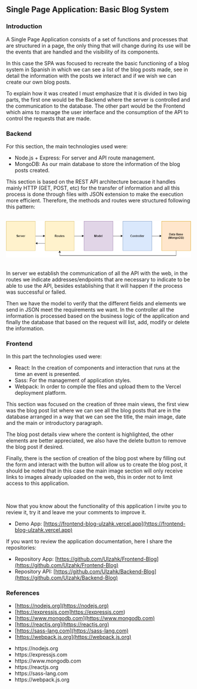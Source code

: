 <h2>Single Page Application: Basic Blog System</h2>
<h3>Introduction</h3>
<p>
  A Single Page Application consists of a set of functions and processes that are structured in a page, the only thing that will change during its use will be the events that are handled and the visibility of its components.
</p>
<p>
  In this case the SPA was focused to recreate the basic functioning of a blog system in Spanish in which we can see a list of the blog posts made, see in detail the information with the posts we interact and if we wish we can create our own blog posts.
</p>
<p>
  To explain how it was created I must emphasize that it is divided in two big parts, the first one would be the Backend where the server is controlled and the communication to the database. The other part would be the Frontend which aims to manage the user interface and the consumption of the API to control the requests that are made.
</p>

<h3>Backend</h3>
<p>
  For this section, the main technologies used were:
</p>

<ul>
  <li>Node.js + Express: For server and API route management.</li>
  <li>MongoDB: As our main database to store the information of the blog posts created.</li>
</ul>

<p>
  This section is based on the REST API architecture because it handles mainly HTTP (GET, POST, etc) for the transfer of information and all this process is done through files with JSON extension to make the execution more efficient. Therefore, the methods and routes were structured following this pattern:
</p>
</br>
<div align="center">
    <img alt="API Structure Image" src="./src/assets/static/API Structure.png">
</div>
</br>
<p>
  In server we establish the communication of all the API with the web, in the routes we indicate addresses/endpoints that are necessary to indicate to be able to use the API, besides establishing that it will happen if the process was successful or failed.
</p>
<p>
  Then we have the model to verify that the different fields and elements we send in JSON meet the requirements we want. In the controller all the information is processed based on the business logic of the application and finally the database that based on the request will list, add, modify or delete the information.
</p>

<h3>Frontend</h3>
<p>
  In this part the technologies used were:
</p>
<ul>
  <li>React: In the creation of components and interaction that runs at the time an event is presented.</li>
  <li>Sass: For the management of application styles.</li>
  <li>Webpack: In order to compile the files and upload them to the Vercel deployment platform.</li>
</ul>

<p>
  This section was focused on the creation of three main views, the first view was the blog post list where we can see all the blog posts that are in the database arranged in a way that we can see the title, the main image, date and the main or introductory paragraph.
</p>
<p>
  The blog post details view where the content is highlighted, the other elements are better appreciated, we also have the delete button to remove the blog post if desired.
</p>
<p>
  Finally, there is the section of creation of the blog post where by filling out the form and interact with the button will allow us to create the blog post, it should be noted that in this case the main image section will only receive links to images already uploaded on the web, this in order not to limit access to this application.
</p>
</br>
<p>
  Now that you know about the functionality of this application I invite you to review it, try it and leave me your comments to improve it.
</p>

- Demo App: [https://frontend-blog-ulzahk.vercel.app](https://frontend-blog-ulzahk.vercel.app)

If you want to review the application documentation, here I share the repositories:

- Repository App: [https://github.com/Ulzahk/Frontend-Blog](https://github.com/Ulzahk/Frontend-Blog)
- Repository API: [https://github.com/Ulzahk/Backend-Blog](https://github.com/Ulzahk/Backend-Blog)

<h3>References</h3>

- [https://nodejs.org](https://nodejs.org)
- [https://expressjs.com]https://expressjs.com)
- [https://www.mongodb.com](https://www.mongodb.com)
- [https://reactjs.org](https://reactjs.org)
- [https://sass-lang.com](https://sass-lang.com)
- [https://webpack.js.org](https://webpack.js.org)



<ul>
  <li><a target='_blank'>https://nodejs.org</a></li>
  <li><a target='_blank'>https://expressjs.com</a></li>
  <li><a target='_blank'>https://www.mongodb.com</a></li>
  <li><a target='_blank'>https://reactjs.org</a></li>
  <li><a target='_blank'>https://sass-lang.com</a></li>
  <li><a target='_blank'>https://webpack.js.org</a></li>
</ul>

